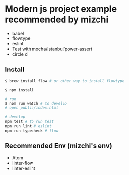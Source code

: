 # Modern js project example recommended by mizchi

- babel
- flowtype
- eslint
- Test with mocha/istanbul/power-assert
- circle ci

## Install

```sh
$ brew install flow # or other way to install flowtype

$ npm install

# run
$ npm run watch # to develop
# open public/index.html

# develop
npm test # to run test
npm run lint # eslint
npm run typecheck # flow
```

## Recommended Env (mizchi's env)

- Atom
- linter-flow
- linter-eslint

